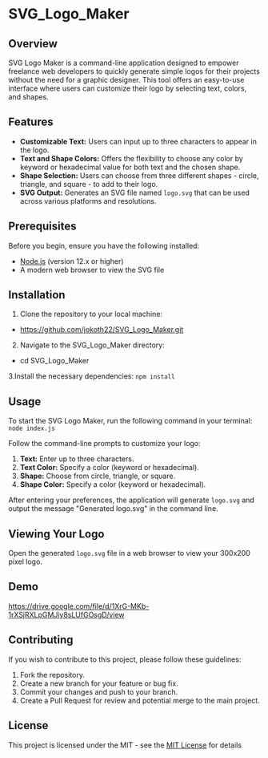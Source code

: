 # SVG_Logo_Maker

## Overview
SVG Logo Maker is a command-line application designed to empower freelance web developers to quickly generate simple logos for their projects without the need for a graphic designer. This tool offers an easy-to-use interface where users can customize their logo by selecting text, colors, and shapes.

## Features
- **Customizable Text:** Users can input up to three characters to appear in the logo.
- **Text and Shape Colors:** Offers the flexibility to choose any color by keyword or hexadecimal value for both text and the chosen shape.
- **Shape Selection:** Users can choose from three different shapes - circle, triangle, and square - to add to their logo.
- **SVG Output:** Generates an SVG file named `logo.svg` that can be used across various platforms and resolutions.

## Prerequisites
Before you begin, ensure you have the following installed:
- [Node.js](https://nodejs.org/) (version 12.x or higher)
- A modern web browser to view the SVG file

## Installation
1. Clone the repository to your local machine:
- https://github.com/jokoth22/SVG_Logo_Maker.git 

2. Navigate to the SVG_Logo_Maker directory:
- cd SVG_Logo_Maker

3.Install the necessary dependencies:
`npm install`

## Usage
To start the SVG Logo Maker, run the following command in your terminal:
`node index.js`

Follow the command-line prompts to customize your logo:
1. **Text:** Enter up to three characters.
2. **Text Color:** Specify a color (keyword or hexadecimal).
3. **Shape:** Choose from circle, triangle, or square.
4. **Shape Color:** Specify a color (keyword or hexadecimal).

After entering your preferences, the application will generate `logo.svg` and output the message "Generated logo.svg" in the command line.

## Viewing Your Logo
Open the generated `logo.svg` file in a web browser to view your 300x200 pixel logo.

## Demo
https://drive.google.com/file/d/1XrG-MKb-1rXSjRXLpGMJiy8sLUfGOsgD/view 

## Contributing

If you wish to contribute to this project, please follow these guidelines:

1. Fork the repository.
2. Create a new branch for your feature or bug fix.
3. Commit your changes and push to your branch.
4. Create a Pull Request for review and potential merge to the main project.

## License

This project is licensed under the MIT - see the [MIT License](https://opensource.org/licenses/MIT) for details

